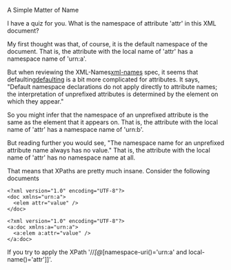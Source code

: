 A Simple Matter of Name

I have a quiz for you. What is the namespace of attribute 'attr' in this XML document?

  <?xml version="1.0" encoding="UTF-8"?>
  <doc xmlns="urn:a" xmlns:b="urn:b">
    <b:elem attr="value" />
  </doc>

My first thought was that, of course, it is the default namespace of the document. That is, the attribute with the local name of 'attr' has a namespace name of 'urn:a'.

But when reviewing the XML-Names[xml-names] spec, it seems that defaulting[defaulting] is a bit more complicated for attributes. It says, "Default namespace declarations do not apply directly to attribute names; the interpretation of unprefixed attributes is determined by the element on which they appear."

So you might infer that the namespace of an unprefixed attribute is the same as the element that it appears on. That is, the attribute with the local name of 'attr' has a namespace name of 'urn:b'.

But reading further you would see, "The namespace name for an unprefixed attribute name always has no value." That is, the attribute with the local name of 'attr' has no namespace name at all.

That means that XPaths are pretty much insane. Consider the following documents

    <?xml version="1.0" encoding="UTF-8"?>
    <doc xmlns="urn:a">
      <elem attr="value" />
    </doc>
    
    <?xml version="1.0" encoding="UTF-8"?>
    <a:doc xmlns:a="urn:a">
      <a:elem a:attr="value" />
    </a:doc>

If you try to apply the XPath '//*[@*[namespace-uri()='urn:a' and local-name()='attr']]'. 



[xml-names]: http://www.w3.org/TR/REC-xml-names
[defaulting]: http://www.w3.org/TR/REC-xml-names/#defaulting
